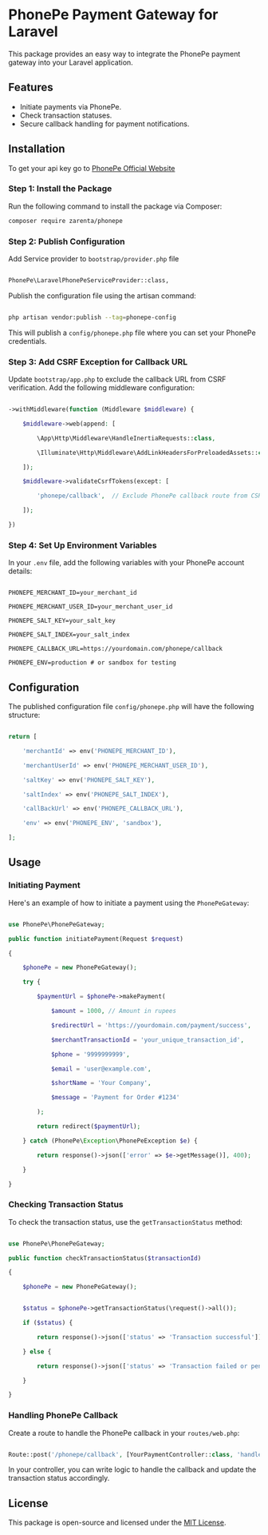 # PhonePe Payment Gateway for Laravel

This package provides an easy way to integrate the PhonePe payment gateway into your Laravel application.

## Features

- Initiate payments via PhonePe.
- Check transaction statuses.
- Secure callback handling for payment notifications.

## Installation
To get your api key go to  [PhonePe Official Website](https://business.phonepe.com/register?referral-code=RF2410031828387153842834)
### Step 1: Install the Package
Run the following command to install the package via Composer:

```bash
composer require zarenta/phonepe
```



### Step 2: Publish Configuration


Add Service provider to `bootstrap/provider.php` file

```bash

PhonePe\LaravelPhonePeServiceProvider::class,

```

Publish the configuration file using the artisan command:

```bash

php artisan vendor:publish --tag=phonepe-config

```

This will publish a `config/phonepe.php` file where you can set your PhonePe credentials.

### Step 3: Add CSRF Exception for Callback URL

Update `bootstrap/app.php` to exclude the callback URL from CSRF verification. Add the following middleware configuration:

```php

->withMiddleware(function (Middleware $middleware) {

    $middleware->web(append: [

        \App\Http\Middleware\HandleInertiaRequests::class,

        \Illuminate\Http\Middleware\AddLinkHeadersForPreloadedAssets::class,

    ]);

    $middleware->validateCsrfTokens(except: [

        'phonepe/callback',  // Exclude PhonePe callback route from CSRF

    ]);

})

```

### Step 4: Set Up Environment Variables

In your `.env` file, add the following variables with your PhonePe account details:

```env

PHONEPE_MERCHANT_ID=your_merchant_id

PHONEPE_MERCHANT_USER_ID=your_merchant_user_id

PHONEPE_SALT_KEY=your_salt_key

PHONEPE_SALT_INDEX=your_salt_index

PHONEPE_CALLBACK_URL=https://yourdomain.com/phonepe/callback

PHONEPE_ENV=production # or sandbox for testing

```

## Configuration

The published configuration file `config/phonepe.php` will have the following structure:

```php

return [

    'merchantId' => env('PHONEPE_MERCHANT_ID'),

    'merchantUserId' => env('PHONEPE_MERCHANT_USER_ID'),

    'saltKey' => env('PHONEPE_SALT_KEY'),

    'saltIndex' => env('PHONEPE_SALT_INDEX'),

    'callBackUrl' => env('PHONEPE_CALLBACK_URL'),

    'env' => env('PHONEPE_ENV', 'sandbox'),

];

```

## Usage

### Initiating Payment

Here's an example of how to initiate a payment using the `PhonePeGateway`:

```php

use PhonePe\PhonePeGateway;

public function initiatePayment(Request $request)

{

    $phonePe = new PhonePeGateway();

    try {

        $paymentUrl = $phonePe->makePayment(

            $amount = 1000, // Amount in rupees

            $redirectUrl = 'https://yourdomain.com/payment/success',

            $merchantTransactionId = 'your_unique_transaction_id',

            $phone = '9999999999',

            $email = 'user@example.com',

            $shortName = 'Your Company',

            $message = 'Payment for Order #1234'

        );

        return redirect($paymentUrl);

    } catch (PhonePe\Exception\PhonePeException $e) {

        return response()->json(['error' => $e->getMessage()], 400);

    }

}

```

### Checking Transaction Status

To check the transaction status, use the `getTransactionStatus` method:

```php

use PhonePe\PhonePeGateway;

public function checkTransactionStatus($transactionId)

{

    $phonePe = new PhonePeGateway();


    $status = $phonePe->getTransactionStatus(\request()->all());

    if ($status) {

        return response()->json(['status' => 'Transaction successful']);

    } else {

        return response()->json(['status' => 'Transaction failed or pending']);

    }

}

```

### Handling PhonePe Callback

Create a route to handle the PhonePe callback in your `routes/web.php`:

```php

Route::post('/phonepe/callback', [YourPaymentController::class, 'handlePhonePeCallback']);

```

In your controller, you can write logic to handle the callback and update the transaction status accordingly.

## License

This package is open-source and licensed under the [MIT License](LICENSE).



